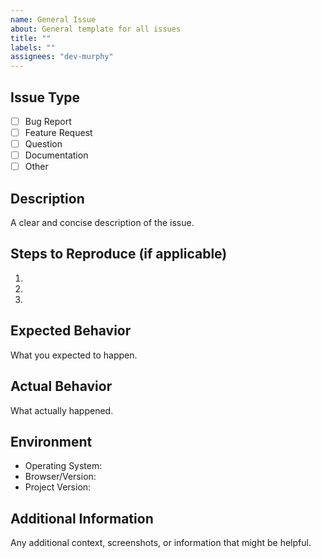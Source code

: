 ```yaml
---
name: General Issue
about: General template for all issues
title: ""
labels: ""
assignees: "dev-murphy"
---
```


## Issue Type

- [ ] Bug Report
- [ ] Feature Request
- [ ] Question
- [ ] Documentation
- [ ] Other

## Description

A clear and concise description of the issue.

## Steps to Reproduce (if applicable)

1.
2.
3.

## Expected Behavior

What you expected to happen.

## Actual Behavior

What actually happened.

## Environment

- Operating System:
- Browser/Version:
- Project Version:

## Additional Information

Any additional context, screenshots, or information that might be helpful.
